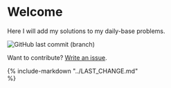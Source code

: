 # Welcome

Here I will add my solutions to my daily-base problems.

![GitHub last commit (branch)](https://img.shields.io/github/last-commit/guionardo/kb/gh-pages)

Want to contribute? [Write an issue](https://github.com/guionardo/kb/issues).

{%
    include-markdown "../LAST_CHANGE.md"    
%}